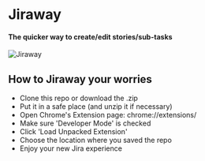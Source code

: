 # Jiraway
#### The quicker way to create/edit stories/sub-tasks

![Jiraway](https://dl.dropboxusercontent.com/u/22745901/jiraway/jiraway.png?raw=true "Jiraway preview")

## How to Jiraway your worries

- Clone this repo or download the .zip
- Put it in a safe place (and unzip it if necessary)
- Open Chrome's Extension page: chrome://extensions/
- Make sure 'Developer Mode' is checked
- Click 'Load Unpacked Extension'
- Choose the location where you saved the repo
- Enjoy your new Jira experience

